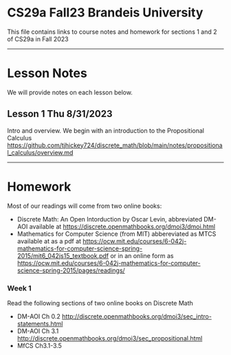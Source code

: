 # CS29a Fall23 Brandeis University
This file contains links to course notes and homework for sections 1 and 2 of CS29a in Fall 2023

---

# Lesson Notes
We will provide notes on each lesson below.

## Lesson 1 Thu 8/31/2023
Intro and overview.
We begin with an introduction to the Propositional Calculus
  https://github.com/tjhickey724/discrete_math/blob/main/notes/propositional_calculus/overview.md




---

# Homework
Most of our readings will come from two online books:
* Discrete Math: An Open Intorduction by Oscar Levin, abbreviated DM-AOI
  available at https://discrete.openmathbooks.org/dmoi3/dmoi.html
* Mathematics for Computer Science (from MIT) abbereviated as MTCS
  available at as a pdf at https://ocw.mit.edu/courses/6-042j-mathematics-for-computer-science-spring-2015/mit6_042js15_textbook.pdf
  or in an online form as https://ocw.mit.edu/courses/6-042j-mathematics-for-computer-science-spring-2015/pages/readings/

### Week 1
Read the following sections of two online books on Discrete Math
* DM-AOI Ch 0.2 http://discrete.openmathbooks.org/dmoi3/sec_intro-statements.html
* DM-AOI Ch 3.1 http://discrete.openmathbooks.org/dmoi3/sec_propositional.html
* MfCS Ch3.1-3.5
